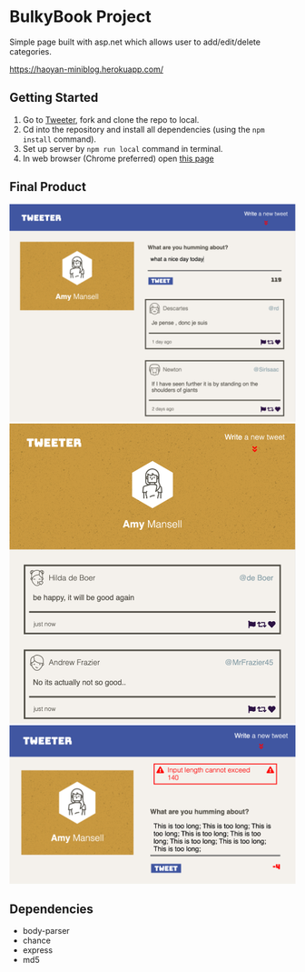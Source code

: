 # BulkyBook Project

Simple page built with asp.net which allows user to add/edit/delete categories.

https://haoyan-miniblog.herokuapp.com/

## Getting Started

1. Go to [Tweeter](https://github.com/yuhaoyann/tweeter), fork and clone the repo to local.
2. Cd into the repository and install all dependencies (using the `npm install` command).
3. Set up server by `npm run local` command in terminal.
4. In web browser (Chrome preferred) open [this page](http://localhost:8080)

## Final Product

!["tweeter wide"](https://github.com/yuhaoyann/tweeter/blob/master/docs/tweeter-wide.png)
!["tweeter narrow"](https://github.com/yuhaoyann/tweeter/blob/master/docs/tweeter-narrow.png)
!["tweeter long"](https://github.com/yuhaoyann/tweeter/blob/master/docs/tweet-long.png)

## Dependencies

- body-parser
- chance
- express
- md5
